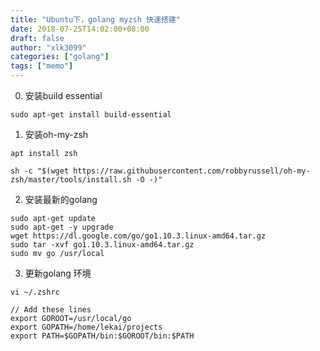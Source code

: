 ```yaml
---
title: "Ubuntu下，golang myzsh 快速搭建"
date: 2018-07-25T14:02:00+08:00
draft: false
author: "xlk3099"
categories: ["golang"]
tags: ["memo"]
---
```

0. 安装build essential

```
sudo apt-get install build-essential
```

1. 安装oh-my-zsh

```
apt install zsh

sh -c "$(wget https://raw.githubusercontent.com/robbyrussell/oh-my-zsh/master/tools/install.sh -O -)"

```

2. 安装最新的golang

```
sudo apt-get update
sudo apt-get -y upgrade
wget https://dl.google.com/go/go1.10.3.linux-amd64.tar.gz
sudo tar -xvf go1.10.3.linux-amd64.tar.gz
sudo mv go /usr/local

```

3. 更新golang 环境

```
vi ~/.zshrc

// Add these lines
export GOROOT=/usr/local/go
export GOPATH=/home/lekai/projects
export PATH=$GOPATH/bin:$GOROOT/bin:$PATH
```